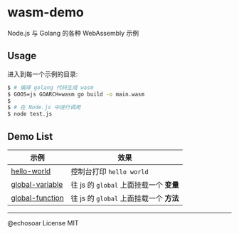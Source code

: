 # wasm-demo
Node.js 与 Golang 的各种 WebAssembly 示例

## Usage

进入到每一个示例的目录:

```bash
$ # 编译 golang 代码生成 wasm
$ GOOS=js GOARCH=wasm go build -o main.wasm
$
$ # 在 Node.js 中进行调用
$ node test.js
```

## Demo List
| 示例 | 效果 |
|---|---|
| [hello-world](./hello-world) | 控制台打印 `hello world` |
| [global-variable](./global-variable) | 往 js 的 `global` 上面挂载一个 **变量** |
| [global-function](./global-function) | 往 js 的 `global` 上面挂载一个 **方法** |

---

@echosoar License MIT